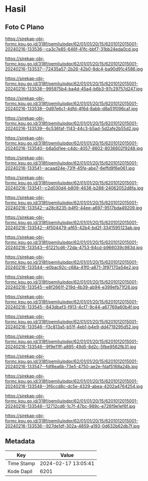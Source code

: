 # Hasil

## Foto C Plano

https://sirekap-obj-formc.kpu.go.id/318f/pemilu/pdpr/62/01/01/20/15/6201012015001-20240216-133536--ca3c7e85-646f-41fc-bbf7-31bb24eda0cd.jpg

https://sirekap-obj-formc.kpu.go.id/318f/pemilu/pdpr/62/01/01/20/15/6201012015001-20240216-133537--72435a57-2b26-42b0-8dc4-ba90d91c4586.jpg

https://sirekap-obj-formc.kpu.go.id/318f/pemilu/pdpr/62/01/01/20/15/6201012015001-20240216-133538--995975b4-ba4d-45a4-b6b3-97c29757d247.jpg

https://sirekap-obj-formc.kpu.go.id/318f/pemilu/pdpr/62/01/01/20/15/6201012015001-20240216-133538--0d97e6c1-4dfd-4f6d-8abb-d8a51f096ca1.jpg

https://sirekap-obj-formc.kpu.go.id/318f/pemilu/pdpr/62/01/01/20/15/6201012015001-20240216-133539--6c536faf-1143-44c3-b5ad-5d2afe2b55d2.jpg

https://sirekap-obj-formc.kpu.go.id/318f/pemilu/pdpr/62/01/01/20/15/6201012015001-20240216-133540--b8a5d1ee-c4dc-4057-8602-8036602f9248.jpg

https://sirekap-obj-formc.kpu.go.id/318f/pemilu/pdpr/62/01/01/20/15/6201012015001-20240216-133541--acaad24e-731f-45fe-abe7-6effd9f6e061.jpg

https://sirekap-obj-formc.kpu.go.id/318f/pemilu/pdpr/62/01/01/20/15/6201012015001-20240216-133541--c2d030d4-b809-4638-b288-24062052d8fa.jpg

https://sirekap-obj-formc.kpu.go.id/318f/pemilu/pdpr/62/01/01/20/15/6201012015001-20240216-133542--a28c8235-b4f0-44ee-a697-9517bda49209.jpg

https://sirekap-obj-formc.kpu.go.id/318f/pemilu/pdpr/62/01/01/20/15/6201012015001-20240216-133542--4f504479-af65-42b4-bd2f-3341595123ab.jpg

https://sirekap-obj-formc.kpu.go.id/318f/pemilu/pdpr/62/01/01/20/15/6201012015001-20240216-133543--61221cd6-72da-4753-84cd-b966039c983d.jpg

https://sirekap-obj-formc.kpu.go.id/318f/pemilu/pdpr/62/01/01/20/15/6201012015001-20240216-133544--e0bac92c-c68a-41f0-a871-3f97170a54e2.jpg

https://sirekap-obj-formc.kpu.go.id/318f/pemilu/pdpr/62/01/01/20/15/6201012015001-20240216-133545--e8f2661f-219d-4b39-ab94-e399efb71f26.jpg

https://sirekap-obj-formc.kpu.go.id/318f/pemilu/pdpr/62/01/01/20/15/6201012015001-20240216-133545--843dbaf3-f913-4cf7-9c44-a67769a60b4f.jpg

https://sirekap-obj-formc.kpu.go.id/318f/pemilu/pdpr/62/01/01/20/15/6201012015001-20240216-133546--f3c813a5-b51f-4eb1-b4e9-dd4719295d52.jpg

https://sirekap-obj-formc.kpu.go.id/318f/pemilu/pdpr/62/01/01/20/15/6201012015001-20240216-133546--9f9e11ff-a895-49d5-8d2c-5fbe9562fb31.jpg

https://sirekap-obj-formc.kpu.go.id/318f/pemilu/pdpr/62/01/01/20/15/6201012015001-20240216-133547--fdf8ea6b-73e5-4750-ae2e-fdaf5168a24b.jpg

https://sirekap-obj-formc.kpu.go.id/318f/pemilu/pdpr/62/01/01/20/15/6201012015001-20240216-133548--3f6ccd8c-dc5e-4329-abea-4202a4764254.jpg

https://sirekap-obj-formc.kpu.go.id/318f/pemilu/pdpr/62/01/01/20/15/6201012015001-20240216-133548--12712cd6-1c7f-47bc-989c-e726f9e1ef6f.jpg

https://sirekap-obj-formc.kpu.go.id/318f/pemilu/pdpr/62/01/01/20/15/6201012015001-20240216-133536--927de1df-302a-4859-a193-0d632b62db7f.jpg


## Metadata

| Key        | Value               |
| ---------- | ------------------- |
| Time Stamp | 2024-02-17 13:05:41 |
| Kode Dapil | 6201                |



